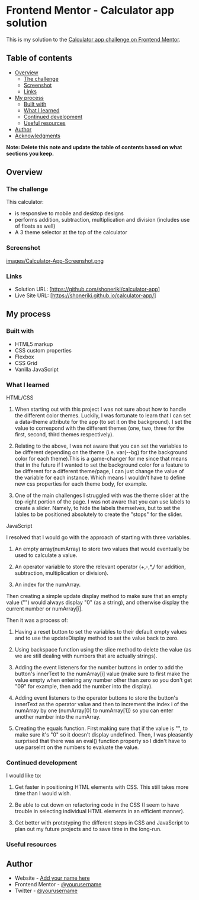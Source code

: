<!-- This is a frontend mentor challenge to build a simple calculator with color theme -->
<!-- What I learned:

|HTML/CSS| What I learned |
|:------:|----------------|
|1. Theme Slider | Figuring out the theme slider was somewhat of a challenge. I wasn't aware that you  can hide the labels for an input , but still use the same labels for create the sliding toggle on top with relative/absolute positioning.|
|2. Customized css variables with [data-theme] attribute | I was familiar with setting variables for a project for easy reference, but I was unaware I can use this to my advantage for setting different themes as well.  |

|Javascript| What I learned |
|1. General layout | Figured out the generic function of creating the calculator. First thing was storing two numbers into a number array (numArray), then setting the operator to an operator variable in between the two numbers. Then evaluating the two numbers  | -->


# Frontend Mentor - Calculator app solution

This is my solution to the [Calculator app challenge on Frontend Mentor](https://www.frontendmentor.io/challenges/calculator-app-9lteq5N29).

## Table of contents

- [Overview](#overview)
  - [The challenge](#the-challenge)
  - [Screenshot](#screenshot)
  - [Links](#links)
- [My process](#my-process)
  - [Built with](#built-with)
  - [What I learned](#what-i-learned)
  - [Continued development](#continued-development)
  - [Useful resources](#useful-resources)
- [Author](#author)
- [Acknowledgments](#acknowledgments)

**Note: Delete this note and update the table of contents based on what sections you keep.**

## Overview

### The challenge

This calculator:

- is responsive to mobile and desktop designs
- performs addition, subtraction, multiplication and division (includes use of floats as well)
- A 3 theme selector at the top of the calculator

### Screenshot

[images/Calculator-App-Screenshot.png](./screenshot.jpg)

### Links

- Solution URL: [https://github.com/shoneriki/calculator-app]
- Live Site URL: [https://shoneriki.github.io/calculator-app/]

## My process

### Built with

- HTML5 markup
- CSS custom properties
- Flexbox
- CSS Grid
- Vanilla JavaScript

### What I learned

HTML/CSS

1. When starting out with this project I was not sure about how to handle the different color themes. Luckily, I was fortunate to learn that I can set a data-theme attribute for the app (to set it on the background). I set the value to correspond with the different themes (one, two, three for the first, second, third themes respectively).

2. Relating to the above, I was not aware that you can set the variables to be different depending on the theme (i.e. var(--bg) for the background color for each theme).This is a game-changer for me since that means that in the future if I wanted to set the background color for a feature to be different for a different theme/page, I can just change the value of the variable for each instance. Which means I wouldn't have to define new css properties for each theme body, for example.

3. One of the main challenges I struggled with was the theme slider at the top-right portion of the page. I was not aware that you can use labels to create a slider. Namely, to hide the labels themselves, but to set the lables to be positioned absolutely to create the "stops" for the slider.

JavaScript

I resolved that I would go with the approach of starting with three variables.

1. An empty array(numArray) to store two values that would eventually be used to calculate a value.

2. An operator variable to store the relevant operator (+,-,*,/ for addition, subtraction, multiplication or division).

3. An index for the numArray.

Then creating a simple update display method to make sure that an empty value ("") would always display "0" (as a string), and otherwise display the current number or numArray[i].

Then it was a process of:

1. Having a reset button to set the variables to their default empty values and to use the updateDisplay method to set the value back to zero.

2. Using backspace function using the slice method to delete the value (as we are still dealing with numbers that are actually strings).

3. Adding the event listeners for the number buttons in order to add the button's innerText to the numArray[i] value (make sure to first make the value empty when entering any number other than zero so you don't get "09" for example, then add the number into the display).

4. Adding event listeners to the operator buttons to store the button's innerText as the operator value and then to increment the index i of the numArray by one (numArray[0] to numArray[1]) so you can enter another number into the numArray.

5. Creating the equals function. First making sure that if the value is "", to make sure it's "0" so it doesn't display undefined. Then, I was pleasantly surprised that there was an eval() function property so I didn't have to use parseInt on the numbers to evaluate the value.

### Continued development

I would like to:

1. Get faster in positioning HTML elements with CSS. This still takes more time than I would wish.

2. Be able to cut down on refactoring code in the CSS (I seem to have trouble in selecting individual HTML elements in an efficient manner).

3. Get better with prototyping the different steps in CSS and JavaScript to plan out my future projects and to save time in the long-run.

### Useful resources

## Author

- Website - [Add your name here](https://www.your-site.com)
- Frontend Mentor - [@yourusername](https://www.frontendmentor.io/profile/yourusername)
- Twitter - [@yourusername](https://www.twitter.com/yourusername)
